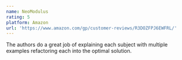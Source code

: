 ```yaml
---
name: NeoModulus
rating: 5
platform: Amazon
url: 'https://www.amazon.com/gp/customer-reviews/R3DOZFPJ6EWFRL/'
---
```


The authors do a great job of explaining each subject with multiple examples refactoring each into the optimal solution.
